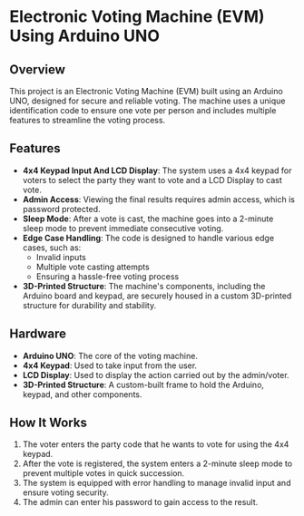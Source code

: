 # Electronic Voting Machine (EVM) Using Arduino UNO

## Overview
This project is an Electronic Voting Machine (EVM) built using an Arduino UNO, designed for secure and reliable voting. The machine uses a unique identification code to ensure one vote per person and includes multiple features to streamline the voting process.

## Features
- **4x4 Keypad Input And LCD Display**: The system uses a 4x4 keypad for voters to select the party they want to vote and a LCD Display to cast vote.
- **Admin Access**: Viewing the final results requires admin access, which is password protected.
- **Sleep Mode**: After a vote is cast, the machine goes into a 2-minute sleep mode to prevent immediate consecutive voting.
- **Edge Case Handling**: The code is designed to handle various edge cases, such as:
  - Invalid inputs
  - Multiple vote casting attempts
  - Ensuring a hassle-free voting process
- **3D-Printed Structure**: The machine's components, including the Arduino board and keypad, are securely housed in a custom 3D-printed structure for durability and stability.

## Hardware
- **Arduino UNO**: The core of the voting machine.
- **4x4 Keypad**: Used to take input from the user.
- **LCD Display**: Used to display the action carried out by the admin/voter.
- **3D-Printed Structure**: A custom-built frame to hold the Arduino, keypad, and other components.

## How It Works
1. The voter enters the party code that he wants to vote for using the 4x4 keypad.
2. After the vote is registered, the system enters a 2-minute sleep mode to prevent multiple votes in quick succession.
3. The system is equipped with error handling to manage invalid input and ensure voting security.
4. The admin can enter his password to gain access to the result.
